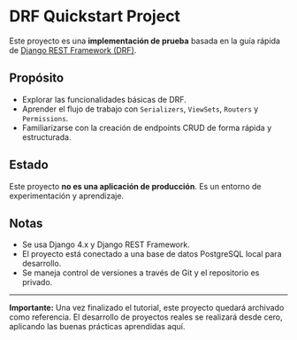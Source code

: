 # DRF Quickstart Project

Este proyecto es una **implementación de prueba** basada en la guía rápida de [Django REST Framework (DRF)](https://www.django-rest-framework.org/).

## Propósito

- Explorar las funcionalidades básicas de DRF.
- Aprender el flujo de trabajo con `Serializers`, `ViewSets`, `Routers` y `Permissions`.
- Familiarizarse con la creación de endpoints CRUD de forma rápida y estructurada.

## Estado

Este proyecto **no es una aplicación de producción**.
Es un entorno de experimentación y aprendizaje.

## Notas

- Se usa Django 4.x y Django REST Framework.
- El proyecto está conectado a una base de datos PostgreSQL local para desarrollo.
- Se maneja control de versiones a través de Git y el repositorio es privado.

---

**Importante:** Una vez finalizado el tutorial, este proyecto quedará archivado como referencia.
El desarrollo de proyectos reales se realizará desde cero, aplicando las buenas prácticas aprendidas aquí.
